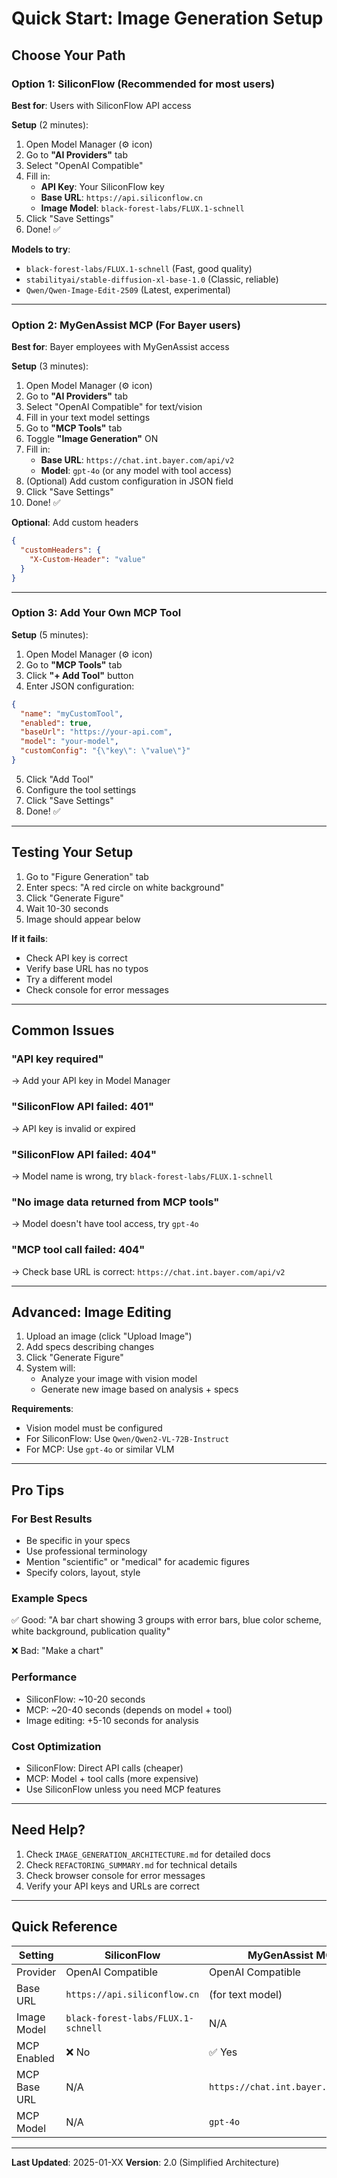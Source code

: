 # Quick Start: Image Generation Setup

## Choose Your Path

### Option 1: SiliconFlow (Recommended for most users)

**Best for**: Users with SiliconFlow API access

**Setup** (2 minutes):
1. Open Model Manager (⚙️ icon)
2. Go to **"AI Providers"** tab
3. Select "OpenAI Compatible"
4. Fill in:
   - **API Key**: Your SiliconFlow key
   - **Base URL**: `https://api.siliconflow.cn`
   - **Image Model**: `black-forest-labs/FLUX.1-schnell`
5. Click "Save Settings"
6. Done! ✅

**Models to try**:
- `black-forest-labs/FLUX.1-schnell` (Fast, good quality)
- `stabilityai/stable-diffusion-xl-base-1.0` (Classic, reliable)
- `Qwen/Qwen-Image-Edit-2509` (Latest, experimental)

---

### Option 2: MyGenAssist MCP (For Bayer users)

**Best for**: Bayer employees with MyGenAssist access

**Setup** (3 minutes):
1. Open Model Manager (⚙️ icon)
2. Go to **"AI Providers"** tab
3. Select "OpenAI Compatible" for text/vision
4. Fill in your text model settings
5. Go to **"MCP Tools"** tab
6. Toggle **"Image Generation"** ON
7. Fill in:
   - **Base URL**: `https://chat.int.bayer.com/api/v2`
   - **Model**: `gpt-4o` (or any model with tool access)
8. (Optional) Add custom configuration in JSON field
9. Click "Save Settings"
10. Done! ✅

**Optional**: Add custom headers
```json
{
  "customHeaders": {
    "X-Custom-Header": "value"
  }
}
```

---

### Option 3: Add Your Own MCP Tool

**Setup** (5 minutes):
1. Open Model Manager (⚙️ icon)
2. Go to **"MCP Tools"** tab
3. Click **"+ Add Tool"** button
4. Enter JSON configuration:
```json
{
  "name": "myCustomTool",
  "enabled": true,
  "baseUrl": "https://your-api.com",
  "model": "your-model",
  "customConfig": "{\"key\": \"value\"}"
}
```
5. Click "Add Tool"
6. Configure the tool settings
7. Click "Save Settings"
8. Done! ✅

---

## Testing Your Setup

1. Go to "Figure Generation" tab
2. Enter specs: "A red circle on white background"
3. Click "Generate Figure"
4. Wait 10-30 seconds
5. Image should appear below

**If it fails**:
- Check API key is correct
- Verify base URL has no typos
- Try a different model
- Check console for error messages

---

## Common Issues

### "API key required"
→ Add your API key in Model Manager

### "SiliconFlow API failed: 401"
→ API key is invalid or expired

### "SiliconFlow API failed: 404"
→ Model name is wrong, try `black-forest-labs/FLUX.1-schnell`

### "No image data returned from MCP tools"
→ Model doesn't have tool access, try `gpt-4o`

### "MCP tool call failed: 404"
→ Check base URL is correct: `https://chat.int.bayer.com/api/v2`

---

## Advanced: Image Editing

1. Upload an image (click "Upload Image")
2. Add specs describing changes
3. Click "Generate Figure"
4. System will:
   - Analyze your image with vision model
   - Generate new image based on analysis + specs

**Requirements**:
- Vision model must be configured
- For SiliconFlow: Use `Qwen/Qwen2-VL-72B-Instruct`
- For MCP: Use `gpt-4o` or similar VLM

---

## Pro Tips

### For Best Results
- Be specific in your specs
- Use professional terminology
- Mention "scientific" or "medical" for academic figures
- Specify colors, layout, style

### Example Specs
✅ Good: "A bar chart showing 3 groups with error bars, blue color scheme, white background, publication quality"

❌ Bad: "Make a chart"

### Performance
- SiliconFlow: ~10-20 seconds
- MCP: ~20-40 seconds (depends on model + tool)
- Image editing: +5-10 seconds for analysis

### Cost Optimization
- SiliconFlow: Direct API calls (cheaper)
- MCP: Model + tool calls (more expensive)
- Use SiliconFlow unless you need MCP features

---

## Need Help?

1. Check `IMAGE_GENERATION_ARCHITECTURE.md` for detailed docs
2. Check `REFACTORING_SUMMARY.md` for technical details
3. Check browser console for error messages
4. Verify your API keys and URLs are correct

---

## Quick Reference

| Setting | SiliconFlow | MyGenAssist MCP |
|---------|-------------|-----------------|
| Provider | OpenAI Compatible | OpenAI Compatible |
| Base URL | `https://api.siliconflow.cn` | (for text model) |
| Image Model | `black-forest-labs/FLUX.1-schnell` | N/A |
| MCP Enabled | ❌ No | ✅ Yes |
| MCP Base URL | N/A | `https://chat.int.bayer.com/api/v2` |
| MCP Model | N/A | `gpt-4o` |

---

**Last Updated**: 2025-01-XX
**Version**: 2.0 (Simplified Architecture)
